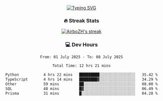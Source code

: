 
<div align="center">
  <a href="https://git.io/typing-svg"><img src="https://readme-typing-svg.demolab.com?font=Fira+Code&size=30&pause=1000&color=33F7F5&center=true&vCenter=true&width=435&lines=Hi+there+%F0%9F%91%8B+I+am+AirboZH+;Welcome+to+my+Github" alt="Typing SVG" /></a>

<h3>🔥 Streak Stats</h3>

<!-- GitHub Readme Streak Stats - https://github.com/DenverCoder1/github-readme-streak-stats -->
<p>
  <a href="https://github.com/DenverCoder1/github-readme-streak-stats">
    <img title="🔥 Get streak stats for your profile at git.io/streak-stats" alt="AirboZH's streak" src="https://streak-stats.demolab.com/?user=AirboZH&theme=monokai-metallian&hide_border=true"/>
  </a>
</p>

<h3>💻 Dev Hours</h3>
<!--START_SECTION:waka-->

```txt
From: 01 July 2025 - To: 08 July 2025

Total Time: 12 hrs 21 mins

Python           4 hrs 22 mins   █████████░░░░░░░░░░░░░░░░   35.42 %
TypeScript       4 hrs 14 mins   ████████▓░░░░░░░░░░░░░░░░   34.29 %
Other            59 mins         ██░░░░░░░░░░░░░░░░░░░░░░░   08.00 %
SQL              48 mins         █▓░░░░░░░░░░░░░░░░░░░░░░░   06.49 %
Prisma           31 mins         █░░░░░░░░░░░░░░░░░░░░░░░░   04.28 %
```

<!--END_SECTION:waka-->
</div>  
